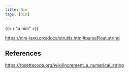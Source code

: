 ```yaml
---
title: Nim
tags: [nim]
---
```


{{< r "a.nim" >}}

<https://nim-lang.org/docs/strutils.html#parseFloat,string>

## References

<https://rosettacode.org/wiki/Increment_a_numerical_string>
